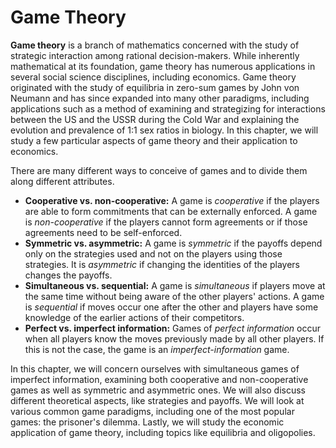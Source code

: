 # Game Theory

**Game theory** is a branch of mathematics concerned with the study of strategic interaction among rational decision-makers. While inherently mathematical at its foundation, game theory has numerous applications in several social science disciplines, including economics. Game theory originated with the study of equilibria in zero-sum games by John von Neumann and has since expanded into many other paradigms, including applications such as a method of examining and strategizing for interactions between the US and the USSR during the Cold War and explaining the evolution and prevalence of 1:1 sex ratios in biology. In this chapter, we will study a few particular aspects of game theory and their application to economics.

There are many different ways to conceive of games and to divide them along different attributes. 

* **Cooperative vs. non-cooperative:** A game is _cooperative_ if the players are able to form commitments that can be externally enforced. A game is _non-cooperative_ if the players cannot form agreements or if those agreements need to be self-enforced.
* **Symmetric vs. asymmetric:** A game is _symmetric_ if the payoffs depend only on the strategies used and not on the players using those strategies. It is _asymmetric_ if changing the identities of the players changes the payoffs.
* **Simultaneous vs. sequential:** A game is _simultaneous_ if players move at the same time without being aware of the other players' actions. A game is _sequential_ if moves occur one after the other and players have some knowledge of the earlier actions of their competitors.
* **Perfect vs. imperfect information:** Games of _perfect information_ occur when all players know the moves previously made by all other players. If this is not the case, the game is an _imperfect-information_ game.

In this chapter, we will concern ourselves with simultaneous games of imperfect information, examining both cooperative and non-cooperative games as well as symmetric and asymmetric ones. We will also discuss different theoretical aspects, like strategies and payoffs. We will look at various common game paradigms, including one of the most popular games: the prisoner's dilemma. Lastly, we will study the economic application of game theory, including topics like equilibria and oligopolies.

